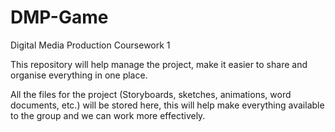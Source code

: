 # DMP-Game
Digital Media Production Coursework 1

This repository will help manage the project, make it easier to share and organise everything in one place.

All the files for the project (Storyboards, sketches, animations, word documents, etc.) will be stored here, this will help make everything available to the group and we can work more effectively.
